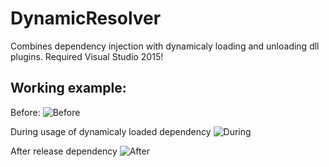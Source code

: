 # DynamicResolver
Combines dependency injection with dynamicaly loading and unloading dll plugins.
Required Visual Studio 2015!

## Working example:

Before:
![Before](http://lukasz-jankowski.pl/wp-content/uploads/2016/03/1.png "Before")

During usage of dynamicaly loaded dependency
![During](http://lukasz-jankowski.pl/wp-content/uploads/2016/03/2.png "During")

After release dependency
![After](http://lukasz-jankowski.pl/wp-content/uploads/2016/03/3.png "After")
